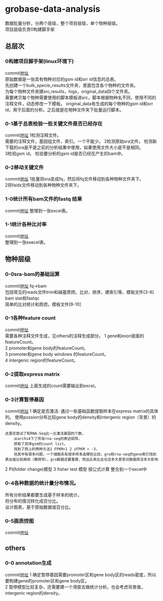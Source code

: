 # grobase-data-analysis
数据批量分析，分两个层级，整个项目层级，单个物种层级。  
项目层级负责0构建脚手架

## 总层次
### 0构建项目脚手架(linux环境下)  
commit[地址](https://github.com/biodancerwangzhi/grobase-data-analysis/commit/a249c547fed542064f19c47e6e66fd28d41a844f/src/0project-cli.py)  
原始数据是一张具有物种对应的gsm id和srr id信息的总表。  
先创建一个bulk_specie_results文件夹，里面包含各个物种的文件夹。  
为每个物种文件夹建src,results，logs，original_data四个文件夹。  
需要拷贝每个物种需要使用的脚本模板进src，脚本根据物种名不同，使用不同的注释文件，动态修改一下模板。 
original_data有生成的每个物种的gsm id和srr id，用于后面的分析。之后就是在物种文件夹下批量运行脚本。  

### 0-1基于总表检验一些关键文件是否已经存在
commit[地址](https://github.com/biodancerwangzhi/grobase-data-analysis/commit/b77bea5b4b86b04621d5f4df929e41426808013d/src/0-1test_preprocess.py)
1检测注释文件。  
需要的注释文件，基因组文件，索引。一个不能少。
2检测原始sra文件。
检测新下载的sra是不是之前的分析结果中使用，如果使用文件大小是不是相同。  
3检验gsm id。
检验要分析的gsm id是否已经在产生的bam中。  

### 0-2移动关键文件  
commit[地址](https://github.com/biodancerwangzhi/grobase-data-analysis/commit/a49511e5cabab023547b88be301f98d0e41a6717/src/0-2mv_files.py)
1批量将sra变成fq，然后将fq文件移动到各种物种文件夹下。  
2将faidx文件移动到各种物种文件夹下。  

### 1-0统计所有bam文件的fastq 结果  
commit[地址]()
整理到一张excel表。   

### 1-1统计各种比对率  
commit[地址]()  
整理到一张execel表。  

## 物种层级  
### 0-0sra-bam的基础运算
commit[地址](https://github.com/biodancerwangzhi/grobase-data-analysis/commit/a249c547fed542064f19c47e6e66fd28d41a844f#diff-b6930e80c1c53fc9eb467f7a76d4132c/original_data/src_template/3trim_polya.py)
fq->bam  
包括常见的reads文件trim和碱基质控。比对，排序，建索引等。模板文件[3-8]  
bam stat和fastqc  
简单的比对统计和质控。模板文件[9-10]  

### 0-1各种feature count  
commit[地址](https://github.com/biodancerwangzhi/grobase-data-analysis/commit/c066a53c5a17c145e2e9b53066bc424da2440878/original_data/src_template/12promoter_geneBody_featureCount.py)  
需要各种注释文件生成，见others的注释生成部分。
1 gene和exon层面的featureCount。  
2 promoter和gene body的featureCount。  
3 promoter和gene body windows 的featureCount。  
4 intergenic region的featureCount。  

### 0-2提取express matrix  
commit[地址](https://github.com/biodancerwangzhi/grobase-data-analysis/commit/c066a53c5a17c145e2e9b53066bc424da2440878/original_data/src_template/14export_express_matrix.py )
上面生成的count需要输出到excel。  

### 0-3计算暂停基因  
commit[地址](https://github.com/biodancerwangzhi/grobase-data-analysis/commit/cefeead6b14b4aa5e09eea54b9eb772e586c76c8)
1 确定是否激活: 
    通过一些基础函数提取样本在express matrix的具体列。
    使用possion分布比较gene body的density和intergenic region（背景）的density。  

    这里还尝试了和RNA-Seq比一比激活基因的个数，
        从archs4下了所有rna-seq的表达矩阵，
        获取了具体gsm的count list，
        找到了网上的两种方法1 FPKM>1 2 zFPKM > -3，  
        但其中有很多问题，一个细胞系有很多样本选哪些比较，gro和rna-seq的gene索引找到表达值比较麻烦（懒得写），gro数据还要重算，而且比来比去也没多大意思对数据库没多大影响  

2 PI(folder change)模型
3 fisher test 模型 
    按公式计算
    整合到一个excel中

### 0-4各种数据的统计量分布情况。  
所有分析结果都要生成基于样本的统计。  
将分布的情况转化成百分比。  
设计图表，基于原始数据或百分比。  

### 0-5画质控图  
commit[地址]()

## others
### 0-0 annotation生成  
commit[地址](https://github.com/biodancerwangzhi/grobase-data-analysis/commit/c066a53c5a17c145e2e9b53066bc424da2440878/src/others/generate_annotation/4pause_gene_windows.py)
1 确定暂停基因需要promoter区和gene body区的reads密度，所以要构建gene的promoter区和gene body区。  
2 暂停模型比较复杂，还需要建一个滑窗去做统计分析。也会考虑背景值，intergenic region的density。  

